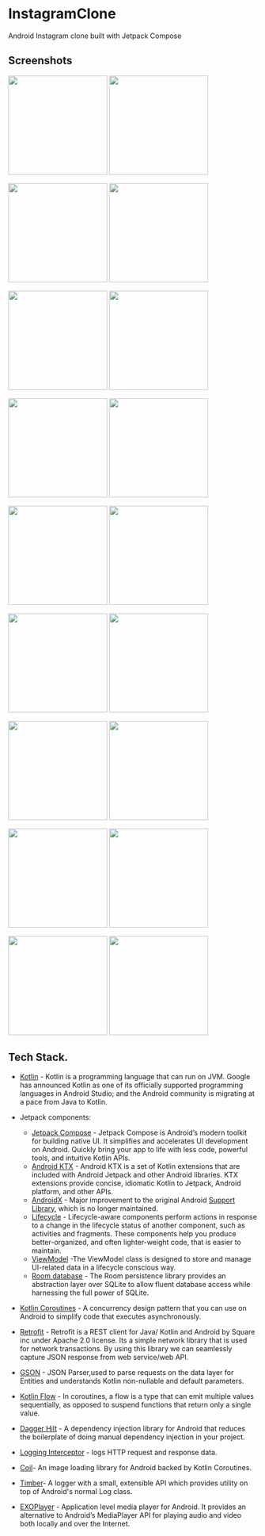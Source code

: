 
# InstagramClone 
Android Instagram clone built with Jetpack Compose

## Screenshots
<img src="https://github.com/mshivam019/InstagramClone/blob/master/screenshots/light1.jpg" width="200"> <img src="https://github.com/mshivam019/InstagramClone/blob/master/screenshots/dark1.jpg" width="200">


<img src="https://github.com/mshivam019/InstagramClone/blob/master/screenshots/light2.jpg" width="200"> <img src="https://github.com/mshivam019/InstagramClone/blob/master/screenshots/dark2.jpg" width="200">


<img src="https://github.com/mshivam019/InstagramClone/blob/master/screenshots/light3.jpg" width="200"> <img src="https://github.com/mshivam019/InstagramClone/blob/master/screenshots/dark3.jpg" width="200">


<img src="https://github.com/mshivam019/InstagramClone/blob/master/screenshots/light4.jpg" width="200"> <img src="https://github.com/mshivam019/InstagramClone/blob/master/screenshots/dark4.jpg" width="200">


<img src="https://github.com/mshivam019/InstagramClone/blob/master/screenshots/light5.jpg" width="200"> <img src="https://github.com/mshivam019/InstagramClone/blob/master/screenshots/dark5.jpg" width="200">


<img src="https://github.com/mshivam019/InstagramClone/blob/master/screenshots/light1.jpg" width="200"> <img src="https://github.com/mshivam019/InstagramClone/blob/master/screenshots/dark1.jpg" width="200">


<img src="https://github.com/mshivam019/InstagramClone/blob/master/screenshots/light6.jpg" width="200"> <img src="https://github.com/mshivam019/InstagramClone/blob/master/screenshots/dark6.jpg" width="200">


<img src="https://github.com/mshivam019/InstagramClone/blob/master/screenshots/light7.jpg" width="200"> <img src="https://github.com/mshivam019/InstagramClone/blob/master/screenshots/dark7.jpg" width="200">


<img src="https://github.com/mshivam019/InstagramClone/blob/master/screenshots/light8.jpg" width="200"> <img src="https://github.com/mshivam019/InstagramClone/blob/master/screenshots/dark8.jpg" width="200">


## Tech Stack.
- [Kotlin](https://developer.android.com/kotlin) - Kotlin is a programming language that can run on JVM. Google has announced Kotlin as one of its officially supported programming languages in Android Studio; and the Android community is migrating at a pace from Java to Kotlin.
- Jetpack components:
    - [Jetpack Compose](https://developer.android.com/jetpack/compose) - Jetpack Compose is Android’s modern toolkit for building native UI. It simplifies and accelerates UI development on Android. Quickly bring your app to life with less code, powerful tools, and intuitive Kotlin APIs.
    - [Android KTX](https://developer.android.com/kotlin/ktx.html) - Android KTX is a set of Kotlin extensions that are included with Android Jetpack and other Android libraries. KTX extensions provide concise, idiomatic Kotlin to Jetpack, Android platform, and other APIs.
    - [AndroidX](https://developer.android.com/jetpack/androidx) - Major improvement to the original Android [Support Library](https://developer.android.com/topic/libraries/support-library/index), which is no longer maintained.
    - [Lifecycle](https://developer.android.com/topic/libraries/architecture/lifecycle) - Lifecycle-aware components perform actions in response to a change in the lifecycle status of another component, such as activities and fragments. These components help you produce better-organized, and often lighter-weight code, that is easier to maintain.
    - [ViewModel](https://developer.android.com/topic/libraries/architecture/viewmodel) -The ViewModel class is designed to store and manage UI-related data in a lifecycle conscious way.
    - [Room database](https://developer.android.com/training/data-storage/room) - The Room persistence library provides an abstraction layer over SQLite to allow fluent database access while harnessing the full power of SQLite.

- [Kotlin Coroutines](https://developer.android.com/kotlin/coroutines) - A concurrency design pattern that you can use on Android to simplify code that executes asynchronously.
- [Retrofit](https://square.github.io/retrofit) -  Retrofit is a REST client for Java/ Kotlin and Android by Square inc under Apache 2.0 license. Its a simple network library that is used for network transactions. By using this library we can seamlessly capture JSON response from web service/web API.
- [GSON](https://github.com/square/gson) - JSON Parser,used to parse requests on the data layer for Entities and understands Kotlin non-nullable and default parameters.
- [Kotlin Flow](https://developer.android.com/kotlin/flow) - In coroutines, a flow is a type that can emit multiple values sequentially, as opposed to suspend functions that return only a single value.
- [Dagger Hilt](https://developer.android.com/training/dependency-injection/hilt-android) - A dependency injection library for Android that reduces the boilerplate of doing manual dependency injection in your project.
- [Logging Interceptor](https://github.com/square/okhttp/blob/master/okhttp-logging-interceptor/README.md) -  logs HTTP request and response data.
- [Coil](https://coil-kt.github.io/coil/compose/)- An image loading library for Android backed by Kotlin Coroutines.
- [Timber](https://github.com/JakeWharton/timber)- A logger with a small, extensible API which provides utility on top of Android's normal Log class.
- [EXOPlayer](https://github.com/google/ExoPlayer) - Application level media player for Android. It provides an alternative to Android’s MediaPlayer API for playing audio and video both locally and over the Internet.

